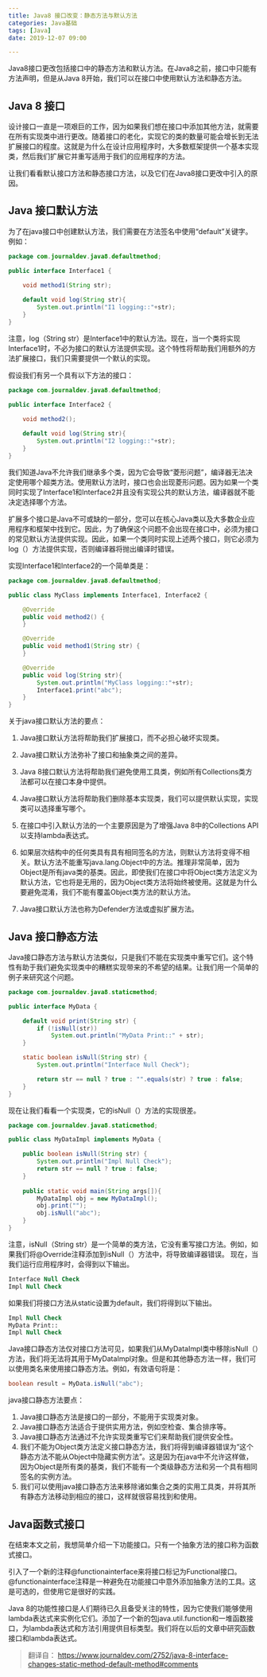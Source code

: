 ```yaml
---
title: Java8 接口改变：静态方法与默认方法
categories: Java基础
tags: [Java]
date: 2019-12-07 09:00

---
```




Java8接口更改包括接口中的静态方法和默认方法。在Java8之前，接口中只能有方法声明，但是从Java 8开始，我们可以在接口中使用默认方法和静态方法。

<!-- more -->

## Java 8 接口

设计接口一直是一项艰巨的工作，因为如果我们想在接口中添加其他方法，就需要在所有实现类中进行更改。随着接口的老化，实现它的类的数量可能会增长到无法扩展接口的程度。这就是为什么在设计应用程序时，大多数框架提供一个基本实现类，然后我们扩展它并重写适用于我们的应用程序的方法。

让我们看看默认接口方法和静态接口方法，以及它们在Java8接口更改中引入的原因。



## Java 接口默认方法

为了在java接口中创建默认方法，我们需要在方法签名中使用“default”关键字。例如：

```java
package com.journaldev.java8.defaultmethod;

public interface Interface1 {

	void method1(String str);
	
	default void log(String str){
		System.out.println("I1 logging::"+str);
	}
}
```

注意，log（String str）是Interface1中的默认方法。现在，当一个类将实现Interface1时，不必为接口的默认方法提供实现。这个特性将帮助我们用额外的方法扩展接口，我们只需要提供一个默认的实现。

假设我们有另一个具有以下方法的接口：

```java
package com.journaldev.java8.defaultmethod;

public interface Interface2 {

	void method2();
	
	default void log(String str){
		System.out.println("I2 logging::"+str);
	}
}
```

我们知道Java不允许我们继承多个类，因为它会导致“菱形问题”，编译器无法决定使用哪个超类方法。使用默认方法时，接口也会出现菱形问题。因为如果一个类同时实现了Interface1和Interface2并且没有实现公共的默认方法，编译器就不能决定选择哪个方法。

扩展多个接口是Java不可或缺的一部分，您可以在核心Java类以及大多数企业应用程序和框架中找到它。因此，为了确保这个问题不会出现在接口中，必须为接口的常见默认方法提供实现。因此，如果一个类同时实现上述两个接口，则它必须为log（）方法提供实现，否则编译器将抛出编译时错误。

实现Interface1和Interface2的一个简单类是：

```java
package com.journaldev.java8.defaultmethod;

public class MyClass implements Interface1, Interface2 {

	@Override
	public void method2() {
	}

	@Override
	public void method1(String str) {
	}

	@Override
	public void log(String str){
		System.out.println("MyClass logging::"+str);
		Interface1.print("abc");
	}
}

```

关于java接口默认方法的要点：

1. Java接口默认方法将帮助我们扩展接口，而不必担心破坏实现类。

2. Java接口默认方法弥补了接口和抽象类之间的差异。

3. Java 8接口默认方法将帮助我们避免使用工具类，例如所有Collections类方法都可以在接口本身中提供。

4. Java接口默认方法将帮助我们删除基本实现类，我们可以提供默认实现，实现类可以选择重写哪个。

5. 在接口中引入默认方法的一个主要原因是为了增强Java 8中的Collections API以支持lambda表达式。

6. 如果层次结构中的任何类具有具有相同签名的方法，则默认方法将变得不相关。默认方法不能重写java.lang.Object中的方法。推理非常简单，因为Object是所有java类的基类。因此，即使我们在接口中将Object类方法定义为默认方法，它也将是无用的，因为Object类方法将始终被使用。这就是为什么要避免混淆，我们不能有覆盖Object类方法的默认方法。

7. Java接口默认方法也称为Defender方法或虚拟扩展方法。

   

## Java 接口静态方法

Java接口静态方法与默认方法类似，只是我们不能在实现类中重写它们。这个特性有助于我们避免实现类中的糟糕实现带来的不希望的结果。让我们用一个简单的例子来研究这个问题。

```java
package com.journaldev.java8.staticmethod;

public interface MyData {

	default void print(String str) {
		if (!isNull(str))
			System.out.println("MyData Print::" + str);
	}

	static boolean isNull(String str) {
		System.out.println("Interface Null Check");

		return str == null ? true : "".equals(str) ? true : false;
	}
}
```

现在让我们看看一个实现类，它的isNull（）方法的实现很差。

```java
package com.journaldev.java8.staticmethod;

public class MyDataImpl implements MyData {

	public boolean isNull(String str) {
		System.out.println("Impl Null Check");
		return str == null ? true : false;
	}
	
	public static void main(String args[]){
		MyDataImpl obj = new MyDataImpl();
		obj.print("");
		obj.isNull("abc");
	}
}
```

注意，isNull（String str）是一个简单的类方法，它没有重写接口方法。例如，如果我们将@Override注释添加到isNull（）方法中，将导致编译器错误。
现在，当我们运行应用程序时，会得到以下输出。

```sql
Interface Null Check
Impl Null Check
```

如果我们将接口方法从static设置为default，我们将得到以下输出。

```sql
Impl Null Check
MyData Print::
Impl Null Check
```

Java接口静态方法仅对接口方法可见，如果我们从MyDataImpl类中移除isNull（）方法，我们将无法将其用于MyDataImpl对象。但是和其他静态方法一样，我们可以使用类名来使用接口静态方法。例如，有效语句将是：

```java
boolean result = MyData.isNull("abc");
```

java接口静态方法要点：

1. Java接口静态方法是接口的一部分，不能用于实现类对象。
2. Java接口静态方法适合于提供实用方法，例如空检查、集合排序等。
3. Java接口静态方法通过不允许实现类重写它们来帮助我们提供安全性。
4. 我们不能为Object类方法定义接口静态方法，我们将得到编译器错误为“这个静态方法不能从Object中隐藏实例方法”。这是因为在java中不允许这样做，因为Object是所有类的基类，我们不能有一个类级静态方法和另一个具有相同签名的实例方法。
5. 我们可以使用java接口静态方法来移除诸如集合之类的实用工具类，并将其所有静态方法移动到相应的接口，这样就很容易找到和使用。



## Java函数式接口

在结束本文之前，我想简单介绍一下功能接口。只有一个抽象方法的接口称为函数式接口。

引入了一个新的注释@functionainterface来将接口标记为Functional接口。@functionainterface注释是一种避免在功能接口中意外添加抽象方法的工具。这是可选的，但使用它是很好的实践。

Java 8的功能性接口是人们期待已久且备受关注的特性，因为它使我们能够使用lambda表达式来实例化它们。添加了一个新的包java.util.function和一堆函数接口，为lambda表达式和方法引用提供目标类型。我们将在以后的文章中研究函数接口和lambda表达式。



> 翻译自： https://www.journaldev.com/2752/java-8-interface-changes-static-method-default-method#comments